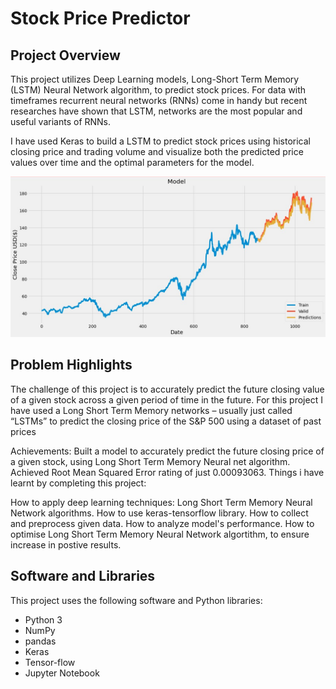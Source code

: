 # **Stock Price Predictor**

## Project Overview

This project utilizes Deep Learning models, Long-Short Term Memory (LSTM) Neural Network algorithm, to predict stock prices. For data with timeframes recurrent neural networks (RNNs) come in handy but recent researches have shown that LSTM, networks are the most popular and useful variants of RNNs.

I have used Keras to build a LSTM to predict stock prices using historical closing price and trading volume and visualize both the predicted price values over time and the optimal parameters for the model.

![image1](graphPredicted.jpg)

## Problem Highlights

The challenge of this project is to accurately predict the future closing value of a given stock across a given period of time in the future. For this project I have used a Long Short Term Memory networks – usually just called “LSTMs” to predict the closing price of the S&P 500 using a dataset of past prices

Achievements:
Built a model to accurately predict the future closing price of a given stock, using Long Short Term Memory Neural net algorithm.
Achieved Root Mean Squared Error rating of just 0.00093063.
Things i have learnt by completing this project:

How to apply deep learning techniques: Long Short Term Memory Neural Network algorithms.
How to use keras-tensorflow library.
How to collect and preprocess given data.
How to analyze model's performance.
How to optimise Long Short Term Memory Neural Network algortithm, to ensure increase in postive results.

## Software and Libraries

This project uses the following software and Python libraries:

- Python 3
- NumPy
- pandas
- Keras
- Tensor-flow
- Jupyter Notebook
